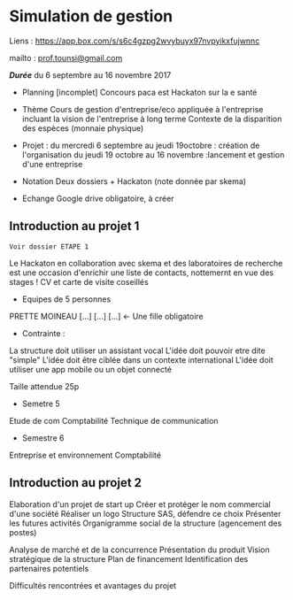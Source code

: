 # Simulation de gestion

Liens : https://app.box.com/s/s6c4gzpg2wvybuyx97nvpyikxfujwnnc

mailto : prof.tounsi@gmail.com

***Durée***  du 6 septembre au 16 novembre 2017

* Planning [incomplet]
	Concours paca est 
	Hackaton sur la e santé

* Thème
	Cours de gestion d'entreprise/eco appliquée à l'entreprise incluant la vision de l'entreprise à long terme
	Contexte de la disparition des espèces (monnaie physique)

* Projet :
	du mercredi 6 septembre au jeudi 19octobre : création de l'organisation
	du jeudi 19 octobre au 16 novembre :lancement et gestion d'une entreprise 

* Notation
	Deux dossiers
	+
	Hackaton (note donnée par skema)

* Echange 
	Google drive obligatoire, à créer 

## Introduction au projet 1 

	Voir dossier ETAPE 1

Le Hackaton en collaboration avec skema et des laboratoires de recherche est une occasion d'enrichir une liste de contacts, nottemernt en vue des stages !
CV et carte de visite coseillés

* Equipes de 5 personnes 

PRETTE
MOINEAU
[...]
[...]
[...] <- Une fille obligatoire 

* Contrainte :

La structure doit utiliser un assistant vocal
L'idée doit pouvoir etre dite "simple"
L'idée doit être ciblée dans un contexte international
L'idée doit utiliser une app mobile ou un objet connecté

Taille attendue 25p 

* Semetre 5

Etude de com
Comptabilité
Technique de communication

* Semestre 6

Entreprise et environnement
Comptabilité

## Introduction au projet 2

Elaboration d'un projet de start up 
Créer et protéger le nom commercial d'une société
Réaliser un logo
Structure SAS, défendre ce choix
Présenter les futures activités
Organigramme social de la structure (agencement des postes)

Analyse de marché et de la concurrence
Présentation du produit
Vision stratégique de la structure 
Plan de financement
Identification des partenaires potentiels

Difficultés rencontrées et avantages du projet
